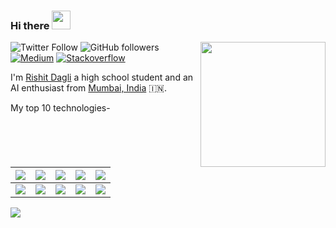 ### Hi there <img src="https://github.com/Rishit-dagli/Rishit-dagli/blob/master/images/Hi.gif" width="30px">

<img align='right' src='https://github.com/Rishit-dagli/Rishit-dagli/blob/master/images/octocat-anime.gif' width='200"'>

![Twitter Follow](https://img.shields.io/twitter/follow/rishit_dagli?style=social)
![GitHub followers](https://img.shields.io/github/followers/Rishit-dagli?style=social)
[![Medium](https://github.com/Rishit-dagli/Rishit-dagli/blob/master/images/medium.svg)](https://medium.com/@rishit.dagli)
[![Stackoverflow](https://github.com/Rishit-dagli/Rishit-dagli/blob/master/images/stackoverflow.svg)](https://stackoverflow.com/users/11878567/rishit-dagli)

I'm [Rishit Dagli](https://www.rishit.tech) a high school student and an AI enthusiast from 
[Mumbai, India](https://www.google.com/maps/place/Rishit+Dagli/@19.2115497,72.8411235,15z/data=!4m5!3m4!1s0x0:0xf3ed3bb225394f3c!8m2!3d19.2115497!4d72.8411235) :india:.

My top 10 technologies-

|![](https://github.com/Rishit-dagli/Rishit-dagli/blob/master/images/python.png)|![](https://github.com/Rishit-dagli/Rishit-dagli/blob/master/images/tensorflow.svg)|![](https://github.com/Rishit-dagli/Rishit-dagli/blob/master/images/gcp.png)|![](https://github.com/Rishit-dagli/Rishit-dagli/blob/master/images/azure.png)|![](https://github.com/Rishit-dagli/Rishit-dagli/blob/master/images/c++.png)|
|---|---|---|---|---|
|![](https://github.com/Rishit-dagli/Rishit-dagli/blob/master/images/android.png)|![](https://github.com/Rishit-dagli/Rishit-dagli/blob/master/images/javascript.svg)|![](https://github.com/Rishit-dagli/Rishit-dagli/blob/master/images/node.svg)|![](https://github.com/Rishit-dagli/Rishit-dagli/blob/master/images/docker.svg)|![](https://github.com/Rishit-dagli/Rishit-dagli/blob/master/images/arduino.png)|

<img src="https://github-readme-stats.vercel.app/api?username=Rishit-dagli&&show_icons=true&title_color=ffffff&icon_color=bb2acf&text_color=daf7dc&bg_color=191919">

<!--
**Rishit-dagli/Rishit-dagli** is a ✨ _special_ ✨ repository because its `README.md` (this file) appears on your GitHub profile.

Here are some ideas to get you started:

- 🔭 I’m currently working on ...
- 🌱 I’m currently learning ...
- 👯 I’m looking to collaborate on ...
- 🤔 I’m looking for help with ...
- 💬 Ask me about ...
- 📫 How to reach me: ...
- 😄 Pronouns: ...
- ⚡ Fun fact: ...
-->
